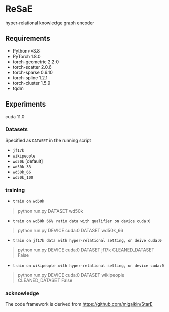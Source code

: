 # ReSaE
hyper-relational knowledge graph encoder 



## Requirements
* Python>=3.8
* PyTorch 1.8.0
* torch-geometric 2.2.0
* torch-scatter 2.0.6
* torch-sparse 0.6.10
* torch-spline 1.2.1
* torch-cluster 1.5.9
* tqdm


## Experiments
cuda 11.0
### Datasets
Specified as `DATASET` in the running script
* `jf17k`
* `wikipeople`
* `wd50k` [default]
* `wd50k_33` 
* `wd50k_66`
* `wd50k_100`

### training

* `train on wd50k`
> python run.py DATASET wd50k
* `train on wd50k 66% ratio data with qualifier on device cuda:0`
> python run.py DEVICE cuda:0 DATASET wd50k_66

* `train on jf17k data with hyper-relational setting, on deive cuda:0`
> python run.py DEVICE cuda:0 DATASET jf17k CLEANED_DATASET False
* `train on wikipeople with hyper-relational setting, on device cuda:0`
> python run.py DEVICE cuda:0 DATASET wikipeople CLEANED_DATASET False


### acknowledge

The code framework is derived from https://github.com/migalkin/StarE

